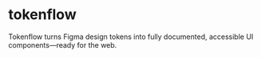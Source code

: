 # tokenflow
Tokenflow turns Figma design tokens into fully documented, accessible UI components—ready for the web.
